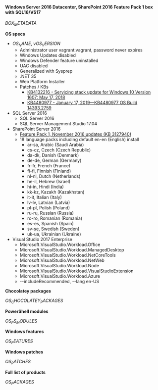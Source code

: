 #### Windows Server 2016 Datacenter, SharePoint 2016 Feature Pack 1 box with SQL16/VS17
$BOX_METADATA$

**OS specs**

* $OS_NAME$, v$OS_VERSION$
  * Administrator user vagrant:vagrant, password never expires
  * Windows Updates disabled
  * Windows Defender feature uninstalled
  * UAC disabled
  * Generalized with Sysprep
  * .NET 35
  * Web Platform Installer
  * Patches / KBs
    * [KB4132216 - Servicing stack update for Windows 10 Version 1607: May 17, 2018](https://support.microsoft.com/en-us/help/4132216/servicing-stack-update-for-windows-10-1607-may-17-2018)
    * [KB4480977 - January 17, 2019—KB4480977 OS Build 14393.2759](https://support.microsoft.com/en-au/help/4480977)  
* SQL Server 2016
    * SQL Server 2016
    * SQL Server Management Studio 17.04
* SharePoint Server 2016
    * [Feature Pack 1, November  2016 updates (KB 3127940)](https://support.microsoft.com/en-us/help/3127940/november-8-2016-update-for-sharepoint-server-2016-kb3127940)
    * 18 language packs including default en-en (English) install
        * ar-sa, Arabic (Saudi Arabia)
        * cs-cz, Czech (Czech Republic)
        * da-dk, Danish (Denmark)
        * de-de, German (Germany)
        * fr-fr, French (France)
        * fi-fi, Finnish (Finland)
        * nl-nl, Dutch (Netherlands)
        * he-il, Hebrew (Israel)
        * hi-in, Hindi (India)
        * kk-kz, Kazakh (Kazakhstan)
        * it-it, Italian (Italy)
        * lv-lv, Latvian (Latvia)
        * pl-pl, Polish (Poland)
        * ru-ru, Russian (Russia)
        * ro-ro, Romanian (Romania)
        * es-es, Spanish (Spain)
        * sv-se, Swedish (Sweden)
        * uk-ua, Ukrainian (Ukraine)
* Visual Studio 2017 Enterprise
    * Microsoft.VisualStudio.Workload.Office
    * Microsoft.VisualStudio.Workload.ManagedDesktop
    * Microsoft.VisualStudio.Workload.NetCoreTools
    * Microsoft.VisualStudio.Workload.NetWeb
    * Microsoft.VisualStudio.Workload.Node
    * Microsoft.VisualStudio.Workload.VisualStudioExtension
    * Microsoft.VisualStudio.Workload.Azure
    * --includeRecommended, --lang en-US 

**Chocolatey packages**

$OS_CHOCOLATEY_PACKAGES$

**PowerShell modules**

$OS_PS_MODULES$

**Windows features**

$OS_FEATURES$

**Windows patches**

$OS_PATCHES$

**Full list of products**

$OS_PACKAGES$